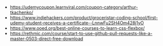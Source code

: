 - https://udemycoupon.learnviral.com/coupon-category/arthur-tkachenko/
- https://www.indiehackers.com/product/groceristar-coding-school/first-udemy-student-receives-a-certificate--LnnwFu2SH4Om428j1yO
- https://www.ooed.org/best-online-courses-to-learn-css-flexbox/
- https://rethmic.com/course/start-to-use-github-pull-requests-like-a-master-0503-direct-free-download
